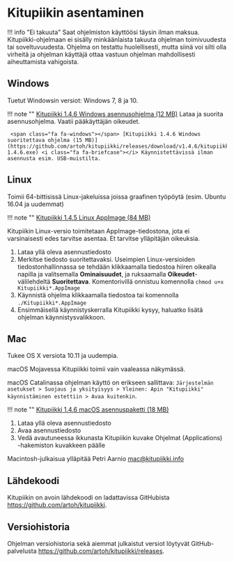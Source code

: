 # Kitupiikin asentaminen

!!! info "Ei takuuta"
    Saat ohjelmiston käyttöösi täysin ilman maksua.
    Kitupiikki-ohjelmaan ei sisälly minkäänlaista takuuta ohjelman toimivuudesta tai soveltuvuudesta. Ohjelma on testattu huolellisesti, mutta siinä voi silti olla virheitä ja ohjelman käyttäjä ottaa vastuun ohjelman mahdollisesti aiheuttamista vahigoista.

## <span class="fa fa-windows"></span> Windows

Tuetut Windowsin versiot: Windows 7, 8 ja 10.

!!! note ""
    <span class="fa fa-windows"></span> [Kitupiikki 1.4.6 Windows asennusohjelma (12 MB)](https://github.com/artoh/kitupiikki/releases/download/v1.4.6/kitupiikki-1.4.6-asennus.exe) <i class="fa fa-laptop"></i> Lataa ja suorita asennusohjelma. <i class="fa fa-user"></i> Vaatii pääkäyttäjän oikeudet.

     <span class="fa fa-windows"></span> [Kitupiikki 1.4.6 Windows suoritettava ohjelma (15 MB)](https://github.com/artoh/kitupiikki/releases/download/v1.4.6/kitupiikki-1.4.6.exe) <i class="fa fa-briefcase"></i> Käynnistettävissä ilman asennusta esim. USB-muistilta.


## <span class="fa fa-linux"></span> Linux

Toimii 64-bittisissä Linux-jakeluissa joissa graafinen työpöytä (esim. Ubuntu 16.04 ja uudemmat)

!!! note ""
    <span class="fa fa-linux"></span> [Kitupiikki 1.4.5 Linux AppImage (84 MB)](https://github.com/artoh/kitupiikki/releases/download/v1.4.5/Kitupiikki-1.4.5-x86_64.AppImage)

Kitupiikin Linux-versio toimitetaan AppImage-tiedostona, jota ei varsinaisesti edes tarvitse asentaa. Et tarvitse ylläpitäjän oikeuksia.

1. Lataa yllä oleva asennustiedosto
2. Merkitse tiedosto suoritettavaksi. Useimpien Linux-versioiden tiedostonhallinnassa se tehdään klikkaamalla tiedostoa hiiren oikealla napilla ja valitsemalla **Ominaisuudet**, ja ruksaamalla **Oikeudet**-välilehdeltä **Suoritettava**. Komentorivillä onnistuu komennolla `chmod u+x Kitupiikki*.AppImage`
3. Käynnistä ohjelma klikkaamalla tiedostoa tai komennolla `./Kitupiikki*.AppImage`
4. Ensimmäisellä käynnistyskerralla Kitupiikki kysyy, haluatko lisätä ohjelman käynnistysvalikkoon.


## <span class="fa fa-apple"></span> Mac

Tukee OS X versiota 10.11 ja uudempia.

<span class="fa fa-exclamation-triangle"> </span> macOS Mojavessa Kitupiikki toimii vain vaaleassa näkymässä.

<span class="fa fa-exclamation-triangle"> </span> macOS Catalinassa ohjelman käyttö on erikseen sallittava: `Järjestelmän asetukset > Suojaus ja yksityisyys > Yleinen: Apin "Kitupiikki" käynnistäminen estettiin > Avaa kuitenkin`.

!!! note ""
    <span class="fa fa-apple"></span> [Kitupiikki 1.4.6 macOS asennuspaketti (18 MB) ](https://github.com/petriaarnio/kitupiikki/releases/download/mac-v1.4.6/Kitupiikki-1.4.6.dmg)

1. Lataa yllä oleva asennustiedosto
2. Avaa asennustiedosto
3. Vedä avautuneessa ikkunasta Kitupiikin kuvake Ohjelmat (Applications) -hakemiston kuvakkeen päälle

Macintosh-julkaisua ylläpitää Petri Aarnio [mac@kitupiikki.info](mailto:mac@kitupiikki.info)


## Lähdekoodi

Kitupiikin on avoin lähdekoodi on ladattavissa GitHubista <https://github.com/artoh/kitupiikki>.

## Versiohistoria

Ohjelman versiohistoria sekä aiemmat julkaistut versiot löytyvät GitHub-palvelusta <https://github.com/artoh/kitupiikki/releases>.
